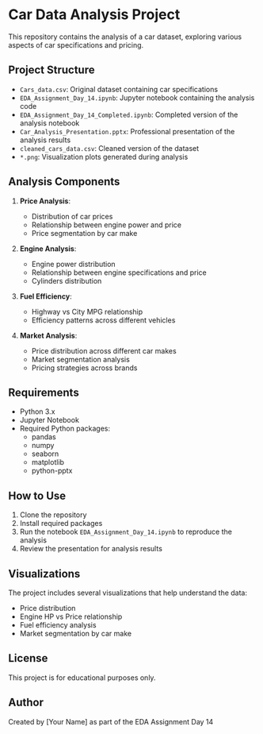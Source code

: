 # Car Data Analysis Project

This repository contains the analysis of a car dataset, exploring various aspects of car specifications and pricing.

## Project Structure

- `Cars_data.csv`: Original dataset containing car specifications
- `EDA_Assignment_Day_14.ipynb`: Jupyter notebook containing the analysis code
- `EDA_Assignment_Day_14_Completed.ipynb`: Completed version of the analysis notebook
- `Car_Analysis_Presentation.pptx`: Professional presentation of the analysis results
- `cleaned_cars_data.csv`: Cleaned version of the dataset
- `*.png`: Visualization plots generated during analysis

## Analysis Components

1. **Price Analysis**:
   - Distribution of car prices
   - Relationship between engine power and price
   - Price segmentation by car make

2. **Engine Analysis**:
   - Engine power distribution
   - Relationship between engine specifications and price
   - Cylinders distribution

3. **Fuel Efficiency**:
   - Highway vs City MPG relationship
   - Efficiency patterns across different vehicles

4. **Market Analysis**:
   - Price distribution across different car makes
   - Market segmentation analysis
   - Pricing strategies across brands

## Requirements

- Python 3.x
- Jupyter Notebook
- Required Python packages:
  - pandas
  - numpy
  - seaborn
  - matplotlib
  - python-pptx

## How to Use

1. Clone the repository
2. Install required packages
3. Run the notebook `EDA_Assignment_Day_14.ipynb` to reproduce the analysis
4. Review the presentation for analysis results

## Visualizations

The project includes several visualizations that help understand the data:
- Price distribution
- Engine HP vs Price relationship
- Fuel efficiency analysis
- Market segmentation by car make

## License

This project is for educational purposes only.

## Author

Created by [Your Name] as part of the EDA Assignment Day 14
